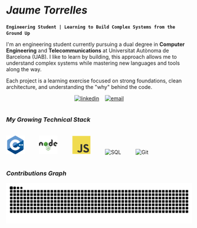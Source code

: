 # $Jaume$ $Torrelles$

**``Engineering Student | Learning to Build Complex Systems from the Ground Up``**

I'm an engineering student currently pursuing a dual degree in **Computer Engineering** and **Telecommunications** at Universitat Autònoma de Barcelona (UAB). I like to learn by building, this approach allows me to understand complex systems while mastering new languages and tools along the way.

Each project is a learning exercise focused on strong foundations, clean architecture, and understanding the "why" behind the code.

<p align="center">
  <a href="https://www.linkedin.com/in/jaumetorrelles/">
    <img alt="linkedin" title="Connect with me on LinkedIn" src="https://custom-icon-badges.demolab.com/badge/LinkedIn-0A66C2?logo=linkedin&logoColor=white&style=for-the-badge"/></a>
  &nbsp;&nbsp;
  <a href="mailto:jaume.torrelles@icloud.com">
    <img alt="email" title="Send me an email" src="https://custom-icon-badges.demolab.com/badge/Email-D14836?logo=mail&logoColor=white&style=for-the-badge"/></a>
</p>

#

### *My Growing Technical Stack*
</br>
<div align="left">
  <img alt="C++" width="50px" src="https://raw.githubusercontent.com/devicons/devicon/master/icons/cplusplus/cplusplus-original.svg" />
  &nbsp;&nbsp;&nbsp;&nbsp;&nbsp;&nbsp;&nbsp;&nbsp;
  <img alt="Node.js" width="50px" src="https://raw.githubusercontent.com/devicons/devicon/master/icons/nodejs/nodejs-original-wordmark.svg" />
  &nbsp;&nbsp;&nbsp;&nbsp;&nbsp;&nbsp;&nbsp;&nbsp;
  <img alt="JavaScript" width="50px" src="https://raw.githubusercontent.com/devicons/devicon/master/icons/javascript/javascript-original.svg" />
  &nbsp;&nbsp;&nbsp;&nbsp;&nbsp;&nbsp;&nbsp;&nbsp;
  <img alt="SQL" width="50px" src="https://cdn.jsdelivr.net/gh/devicons/devicon/icons/mysql/mysql-original.svg" />
  &nbsp;&nbsp;&nbsp;&nbsp;&nbsp;&nbsp;&nbsp;&nbsp;
  <img alt="Git" width="50px" src="https://cdn.jsdelivr.net/gh/devicons/devicon/icons/git/git-original.svg" />
</div>


#

### *Contributions Graph*

<div align="center">
  <picture>
    <source media="(prefers-color-scheme: dark)" srcset="https://raw.githubusercontent.com/jaumetorrelles/jaumetorrelles/output/github-contribution-grid-snake-dark.svg" />
    <source media="(prefers-color-scheme: light)" srcset="https://raw.githubusercontent.com/jaumetorrelles/jaumetorrelles/output/github-contribution-grid-snake.svg" />
    <img alt="github-snake" src="https://raw.githubusercontent.com/jaumetorrelles/jaumetorrelles/output/github-contribution-grid-snake.svg" />
  </picture>
</div>
